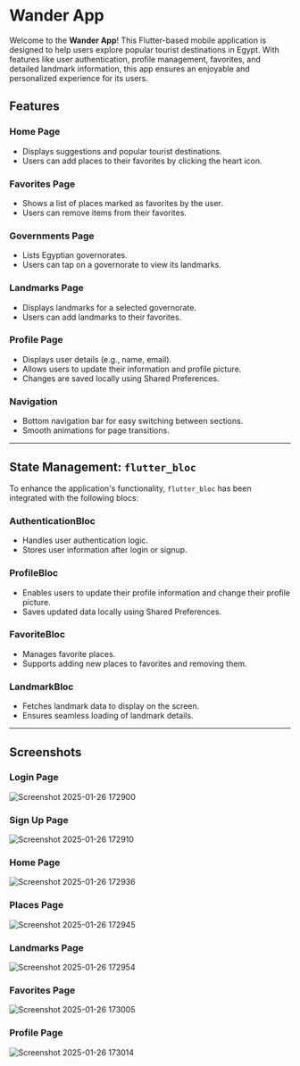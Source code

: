 # Wander App

Welcome to the **Wander App**! This Flutter-based mobile application is designed to help users explore popular tourist destinations in Egypt. With features like user authentication, profile management, favorites, and detailed landmark information, this app ensures an enjoyable and personalized experience for its users.

## Features

### **Home Page**
- Displays suggestions and popular tourist destinations.
- Users can add places to their favorites by clicking the heart icon.

### **Favorites Page**
- Shows a list of places marked as favorites by the user.
- Users can remove items from their favorites.

### **Governments Page**
- Lists Egyptian governorates.
- Users can tap on a governorate to view its landmarks.

### **Landmarks Page**
- Displays landmarks for a selected governorate.
- Users can add landmarks to their favorites.

### **Profile Page**
- Displays user details (e.g., name, email).
- Allows users to update their information and profile picture.
- Changes are saved locally using Shared Preferences.

### **Navigation**
- Bottom navigation bar for easy switching between sections.
- Smooth animations for page transitions.

---

## State Management: `flutter_bloc`

To enhance the application's functionality, `flutter_bloc` has been integrated with the following blocs:

### **AuthenticationBloc**
- Handles user authentication logic.
- Stores user information after login or signup.

### **ProfileBloc**
- Enables users to update their profile information and change their profile picture.
- Saves updated data locally using Shared Preferences.

### **FavoriteBloc**
- Manages favorite places.
- Supports adding new places to favorites and removing them.

### **LandmarkBloc**
- Fetches landmark data to display on the screen.
- Ensures seamless loading of landmark details.

---

## Screenshots

### **Login Page**
![Screenshot 2025-01-26 172900](https://github.com/user-attachments/assets/b95cfa61-1e12-424b-b329-ea3701540ea4)

### **Sign Up Page**
![Screenshot 2025-01-26 172910](https://github.com/user-attachments/assets/c431bb5a-b72f-4330-bf6a-d5605c9b3003)

### **Home Page**
![Screenshot 2025-01-26 172936](https://github.com/user-attachments/assets/0d5c7652-5bbb-4f4a-b9fb-94062a089161)

### **Places Page**
![Screenshot 2025-01-26 172945](https://github.com/user-attachments/assets/ece02d2d-3c26-4342-a926-44e07e4d52cc)

### **Landmarks Page**
![Screenshot 2025-01-26 172954](https://github.com/user-attachments/assets/a39ea08c-4fa5-4001-94ee-3a2b54c0a589)


### **Favorites Page**
![Screenshot 2025-01-26 173005](https://github.com/user-attachments/assets/2fa60580-842e-460f-af8a-fc8479cb619e)

### **Profile Page**
![Screenshot 2025-01-26 173014](https://github.com/user-attachments/assets/15980d66-c5ac-4d27-b23d-dcf792a680c7)



